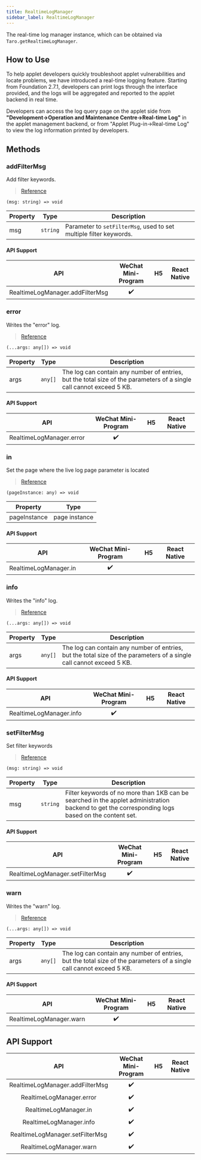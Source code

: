 ```yaml
---
title: RealtimeLogManager
sidebar_label: RealtimeLogManager
---
```


The real-time log manager instance, which can be obtained via `Taro.getRealtimeLogManager`.

## How to Use

To help applet developers quickly troubleshoot applet vulnerabilities and locate problems, we have introduced a real-time logging feature. Starting from Foundation 2.7.1, developers can print logs through the interface provided, and the logs will be aggregated and reported to the applet backend in real time.

Developers can access the log query page on the applet side from **"Development->Operation and Maintenance Centre->Real-time Log"** in the applet management backend, or from "Applet Plug-in->Real-time Log" to view the log information printed by developers.

## Methods

### addFilterMsg

Add filter keywords.

> [Reference](https://developers.weixin.qq.com/miniprogram/dev/api/base/debug/RealtimeLogManager.addFilterMsg.html)

```tsx
(msg: string) => void
```

<table>
  <thead>
    <tr>
      <th>Property</th>
      <th>Type</th>
      <th>Description</th>
    </tr>
  </thead>
  <tbody>
    <tr>
      <td>msg</td>
      <td><code>string</code></td>
      <td>Parameter to <code>setFilterMsg</code>, used to set multiple filter keywords.</td>
    </tr>
  </tbody>
</table>

#### API Support

| API | WeChat Mini-Program | H5 | React Native |
| :---: | :---: | :---: | :---: |
| RealtimeLogManager.addFilterMsg | ✔️ |  |  |

### error

Writes the "error" log.

> [Reference](https://developers.weixin.qq.com/miniprogram/dev/api/base/debug/RealtimeLogManager.error.html)

```tsx
(...args: any[]) => void
```

<table>
  <thead>
    <tr>
      <th>Property</th>
      <th>Type</th>
      <th>Description</th>
    </tr>
  </thead>
  <tbody>
    <tr>
      <td>args</td>
      <td><code>any[]</code></td>
      <td>The log can contain any number of entries, but the total size of the parameters of a single call cannot exceed 5 KB.</td>
    </tr>
  </tbody>
</table>

#### API Support

| API | WeChat Mini-Program | H5 | React Native |
| :---: | :---: | :---: | :---: |
| RealtimeLogManager.error | ✔️ |  |  |

### in

Set the page where the live log page parameter is located

> [Reference](https://developers.weixin.qq.com/miniprogram/dev/api/base/debug/RealtimeLogManager.in.html)

```tsx
(pageInstance: any) => void
```

<table>
  <thead>
    <tr>
      <th>Property</th>
      <th>Type</th>
    </tr>
  </thead>
  <tbody>
    <tr>
      <td>pageInstance</td>
      <td>page instance</td>
    </tr>
  </tbody>
</table>

#### API Support

| API | WeChat Mini-Program | H5 | React Native |
| :---: | :---: | :---: | :---: |
| RealtimeLogManager.in | ✔️ |  |  |

### info

Writes the "info" log.

> [Reference](https://developers.weixin.qq.com/miniprogram/dev/api/base/debug/RealtimeLogManager.info.html)

```tsx
(...args: any[]) => void
```

<table>
  <thead>
    <tr>
      <th>Property</th>
      <th>Type</th>
      <th>Description</th>
    </tr>
  </thead>
  <tbody>
    <tr>
      <td>args</td>
      <td><code>any[]</code></td>
      <td>The log can contain any number of entries, but the total size of the parameters of a single call cannot exceed 5 KB.</td>
    </tr>
  </tbody>
</table>

#### API Support

| API | WeChat Mini-Program | H5 | React Native |
| :---: | :---: | :---: | :---: |
| RealtimeLogManager.info | ✔️ |  |  |

### setFilterMsg

Set filter keywords

> [Reference](https://developers.weixin.qq.com/miniprogram/dev/api/base/debug/RealtimeLogManager.setFilterMsg.html)

```tsx
(msg: string) => void
```

<table>
  <thead>
    <tr>
      <th>Property</th>
      <th>Type</th>
      <th>Description</th>
    </tr>
  </thead>
  <tbody>
    <tr>
      <td>msg</td>
      <td><code>string</code></td>
      <td>Filter keywords of no more than 1KB can be searched in the applet administration backend to get the corresponding logs based on the content set.</td>
    </tr>
  </tbody>
</table>

#### API Support

| API | WeChat Mini-Program | H5 | React Native |
| :---: | :---: | :---: | :---: |
| RealtimeLogManager.setFilterMsg | ✔️ |  |  |

### warn

Writes the "warn" log.

> [Reference](https://developers.weixin.qq.com/miniprogram/dev/api/base/debug/RealtimeLogManager.warn.html)

```tsx
(...args: any[]) => void
```

<table>
  <thead>
    <tr>
      <th>Property</th>
      <th>Type</th>
      <th>Description</th>
    </tr>
  </thead>
  <tbody>
    <tr>
      <td>args</td>
      <td><code>any[]</code></td>
      <td>The log can contain any number of entries, but the total size of the parameters of a single call cannot exceed 5 KB.</td>
    </tr>
  </tbody>
</table>

#### API Support

| API | WeChat Mini-Program | H5 | React Native |
| :---: | :---: | :---: | :---: |
| RealtimeLogManager.warn | ✔️ |  |  |

## API Support

| API | WeChat Mini-Program | H5 | React Native |
| :---: | :---: | :---: | :---: |
| RealtimeLogManager.addFilterMsg | ✔️ |  |  |
| RealtimeLogManager.error | ✔️ |  |  |
| RealtimeLogManager.in | ✔️ |  |  |
| RealtimeLogManager.info | ✔️ |  |  |
| RealtimeLogManager.setFilterMsg | ✔️ |  |  |
| RealtimeLogManager.warn | ✔️ |  |  |
